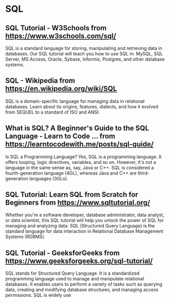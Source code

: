 # SQL
## SQL Tutorial - W3Schools from https://www.w3schools.com/sql/
SQL is a standard language for storing, manipulating and retrieving data in databases. Our SQL tutorial will teach you how to use SQL in: MySQL, SQL Server, MS Access, Oracle, Sybase, Informix, Postgres, and other database systems.
## SQL - Wikipedia from https://en.wikipedia.org/wiki/SQL
SQL is a domain-specific language for managing data in relational databases. Learn about its origins, features, dialects, and how it evolved from SEQUEL to a standard of ISO and ANSI.
## What is SQL? A Beginner's Guide to the SQL Language - Learn to Code ... from https://learntocodewith.me/posts/sql-guide/
Is SQL a Programming Language? Yes, SQL is a programming language. It offers looping, logic directives, variables, and so on. However, it's not a language in the same sense as, say, Java or C++. SQL is considered a fourth-generation language (4GL), whereas Java and C++ are third-generation languages (3GLs).
## SQL Tutorial: Learn SQL from Scratch for Beginners from https://www.sqltutorial.org/
Whether you're a software developer, database administrator, data analyst, or data scientist, this SQL tutorial will help you unlock the power of SQL for managing and analyzing data. SQL (Structured Query Language) is the standard language for data interaction in Relational Database Management Systems (RDBMS).
## SQL Tutorial - GeeksforGeeks from https://www.geeksforgeeks.org/sql-tutorial/
SQL stands for Structured Query Language. It is a standardized programming language used to manage and manipulate relational databases. It enables users to perform a variety of tasks such as querying data, creating and modifying database structures, and managing access permissions. SQL is widely use
